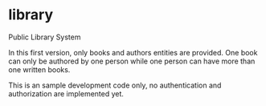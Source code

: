 # library
Public Library System

In this first version, only books and authors entities are provided. One book can only be authored by one person while one person can have more than one written books.

This is an sample development code only, no authentication and authorization are implemented yet.

